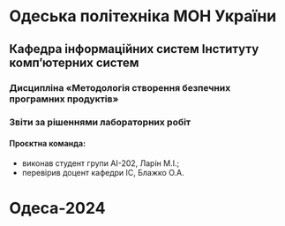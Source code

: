 # Одеська політехніка МОН України
## Кафедра інформаційних систем Інституту комп’ютерних систем
### Дисципліна «Методологія створення безпечних програмних продуктів»
### Звіти за рішеннями лабораторних робіт
#### Проєктна команда:
- виконав студент групи AI-202, Ларін М.І.;
- перевірив доцент кафедри ІС, Блажко О.А.
# Одеса-2024
